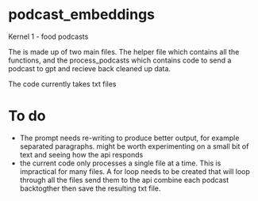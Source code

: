 # podcast_embeddings
Kernel 1 - food podcasts 

The is made up of two main files. The helper file which contains all the functions, and the process_podcasts which contains code to send a podcast to gpt and recieve back cleaned up data.

The code currently takes txt files

# To do

- The prompt needs re-writing to produce better output, for example separated paragraphs. might be worth experimenting on a small bit of text and seeing how the api responds
- the current code only processes a single file at a time. This is impractical for many files. A for loop needs to be created that will loop through all the files send them to the api combine each podcast backtogther then save the resulting txt file.